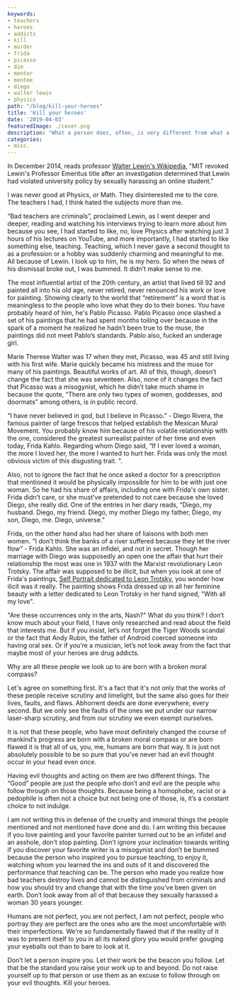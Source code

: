 ```yaml
---
keywords:
- teachers
- heroes
- addicts
- kill
- murder
- frida
- picasso
- die
- mentor
- mentee
- diego
- walter lewin
- physics
path: "/blog/kill-your-heroes"
title: 'Kill your heroes'
date: '2019-04-03'
featuredImage: ./cover.png
description: "What a person does, often, is very different from what a person is."
categories:
- misc.
---
```


In December 2014, reads professor [Walter Lewin's Wikipedia](https://en.wikipedia.org/wiki/Walter_Lewin),  "MIT revoked Lewin's Professor Emeritus title after an investigation determined that Lewin had violated university policy by sexually harassing an online student."

I was never good at Physics, or Math. They disinterested me to the core. The teachers I had, I think hated the subjects more than me.

“Bad teachers are criminals”, proclaimed Lewin, as I went deeper and deeper, reading and watching his interviews trying to learn more about him because you see, I had started to like, no, love Physics after watching just 3 hours of his lectures on YouTube, and more importantly, I had started to like something else, teaching. Teaching, which I never gave a second thought to as a profession or a hobby was suddenly charming and meaningful to me. All because of Lewin. I look up to him, he is my hero. So when the news of his dismissal broke out, I was bummed. It didn’t make sense to me.

The most influential artist of the 20th century, an artist that lived till 92 and painted all into his old age, never retired, never renounced his work or love for painting. Showing clearly to the world that “retirement” is a word that is meaningless to the people who love what they do to their bones. You have probably heard of him, he's Pablo Picasso. Pablo Picasso once slashed a set of his paintings that he had spent months toiling over because in the spark of a moment he realized he hadn’t been true to the muse, the paintings did not meet Pablo‘s standards. Pablo also, fucked an underage girl.

Marie Therese Walter was 17 when they met, Picasso, was 45 and still living with his first wife. Marie quickly became his mistress and the muse for many of his paintings. Beautiful works of art. All of this, though, doesn’t change the fact that she was seventeen. Also, none of it changes the fact that Picasso was a misogynist, which he didn’t take much shame in because the quote, “There are only two types of women, goddesses, and doormats” among others, is in public record.

“I have never believed in god, but I believe in Picasso.” - Diego Rivera, the famous painter of large frescos that helped establish the Mexican Mural Movement. You probably know him because of his volatile relationship with the one, considered the greatest surrealist painter of her time and even today, Frida Kahlo. Regarding whom Diego said, “If I ever loved a woman, the more I loved her, the more I wanted to hurt her. Frida was only the most obvious victim of this disgusting trait. ”.  

Also, not to ignore the fact that he once asked a doctor for a prescription that mentioned it would be physically impossible for him to be with just one woman. So he had his share of affairs, including one with Frida's own sister. Frida didn’t care, or she must’ve pretended to not care because she loved Diego, she really did. One of the entries in her diary reads, “Diego, my husband. Diego, my friend. Diego, my mother Diego my father, Diego, my son, Diego, me. Diego, universe.”

Frida, on the other hand also had her share of liaisons with both men women. “I don’t think the banks of a river suffered because they let the river flow” - Frida Kahlo. She was an infidel, and not in secret. Though her marriage with Diego was supposedly an open one the affair that hurt their relationship the most was one in 1937 with the Marxist revolutionary Leon Trotsky. The affair was supposed to be illicit, but when you look at one of Frida's paintings, [Self Portrait dedicated to Leon Trotsky](https://nmwa.org/works/self-portrait-dedicated-leon-trotsky), you wonder how ilicit was it really. The painting shows Frida dressed up in all her feminine beauty with a letter dedicated to Leon Trotsky in her hand signed, "With all my love".

"Are these occurrences only in the arts, Nash?" What do you think? I don’t know much about your field, I have only researched and read about the field that interests me. But if you insist, let’s not forget the Tiger Woods scandal or the fact that Andy Rubin, the father of Android coerced someone into having oral sex. Or if you’re a musician, let’s not look away from the fact that maybe most of your heroes are drug addicts.

Why are all these people we look up to are born with a broken moral compass? 

Let's agree on something first. It's a fact that it's not only that the works of these people receive scrutiny and limelight, but the same also goes for their lives, faults, and flaws. Abhorrent deeds are done everywhere, every second. But we only see the faults of the ones we put under our narrow laser-sharp scrutiny, and from our scrutiny we even exempt ourselves.

It is not that these people, who have most definitely changed the course of mankind’s progress are born with a broken moral compass or are born flawed it is that all of us, you, me, humans are born that way. It is just not absolutely possible to be so pure that you've never had an evil thought occur in your head even once. 

Having evil thoughts and acting on them are two different things. The “Good” people are just the people who don’t and evil are the people who follow through on those thoughts. Because being a homophobe, racist or a pedophile is often not a choice but not being one of those, is, it’s a constant choice to not indulge.

I am not writing this in defense of the cruelty and immoral things the people mentioned and not mentioned have done and do. I am writing this because if you love painting and your favorite painter turned out to be an infidel and an asshole, don’t stop painting. Don’t ignore your inclination towards writing if you discover your favorite writer is a misogynist and don’t be bummed because the person who inspired you to pursue teaching, to enjoy it, watching whom you learned the ins and outs of it and discovered the performance that teaching can be. The person who made you realize how bad teachers destroy lives and cannot be distinguished from criminals and how you should try and change that with the time you’ve been given on earth. Don’t look away from all of that because they sexually harassed a woman 30 years younger.

Humans are not perfect, you are not perfect, I am not perfect, people who portray they are perfect are the ones who are the most uncomfortable with their imperfections. We’re so fundamentally flawed that if the reality of it was to present itself to you in all its naked glory you would prefer gouging your eyeballs out than to bare to look at it.

Don’t let a person inspire you. Let their work be the beacon you follow. Let that be the standard you raise your work up to and beyond. Do not raise yourself up to that person or use them as an excuse to follow through on your evil thoughts. Kill your heroes.